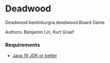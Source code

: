 # Deadwood
Deadwood benlinkurgra.deadwood.Board Game

Authors: Benjamin Lin, Kurt Graef

### Requirements

- [Java 19 JDK or better](https://www.oracle.com/java/technologies/downloads/)
